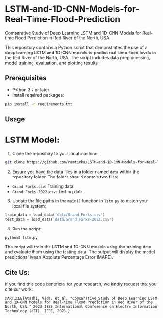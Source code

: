 # LSTM-and-1D-CNN-Models-for-Real-Time-Flood-Prediction
Comparative Study of Deep Learning LSTM and 1D-CNN Models for Real-time Flood Prediction in Red River of the North, USA

This repository contains a Python script that demonstrates the use of a deep learning LSTM and 1D-CNN models to predict real-time flood levels in the Red River of the North, USA. The script includes data preprocessing, model training, evaluation, and plotting results.

## Prerequisites

- Python 3.7 or later
- Install required packages:

```bash
pip install -r requirements.txt
```

## Usage

# LSTM Model:

1. Clone the repository to your local machine:


```bash
git clone https://github.com/ramtinka/LSTM-and-1D-CNN-Models-for-Real-Time-Flood-Prediction.git

```

2. Ensure you have the data files in a folder named `data` within the repository folder. The folder should contain two files:

- `Grand Forks.csv`: Training data
- `Grand Forks-2022.csv`: Testing data

3. Update the file paths in the `main()` function in `lstm.py` to match your local file system:

```python
train_data = load_data('data/Grand Forks.csv')
test_data = load_data('data/Grand Forks-2022.csv')
```

4. Run the script:

```bash
python3 lstm.py
```

The script will train the LSTM and 1D-CNN models using the training data and evaluate them using the testing data. The output will display the model predictions' Mean Absolute Percentage Error (MAPE).


## Cite Us: 

If you find this code beneficial for your research, we kindly request that you cite our work:
```
@ARTICLE{Atashi, Vida, et al. "Comparative Study of Deep Learning LSTM and 1D-CNN Models for Real-time Flood Prediction in Red River of the North, USA." 2023 IEEE International Conference on Electro Information Technology (eIT). IEEE, 2023.}
